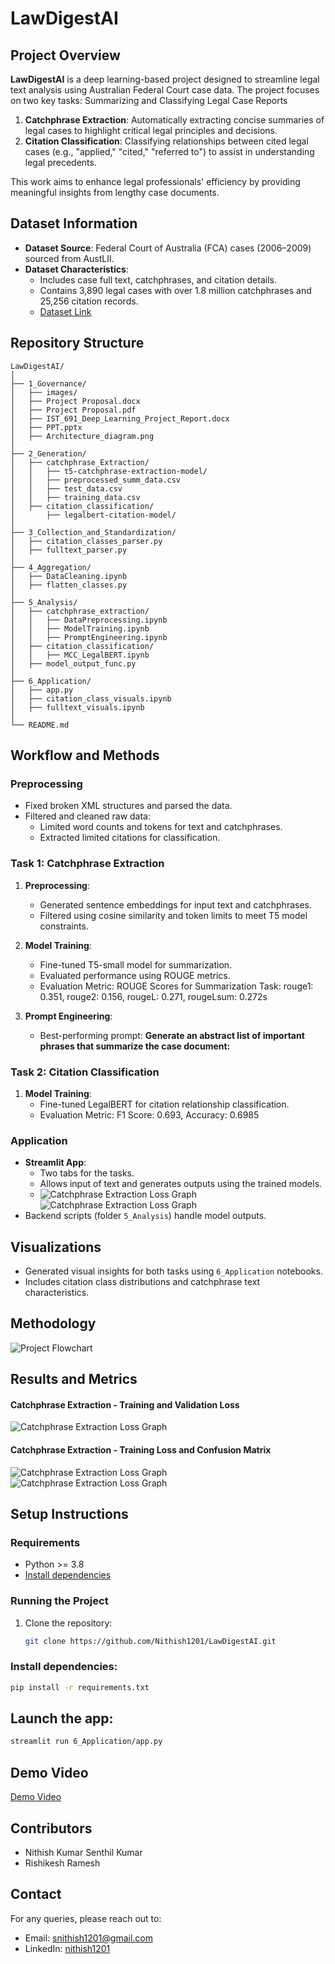 # LawDigestAI

## Project Overview

**LawDigestAI** is a deep learning-based project designed to streamline legal text analysis using Australian Federal Court case data. The project focuses on two key tasks: Summarizing and Classifying Legal Case Reports

1. **Catchphrase Extraction**: Automatically extracting concise summaries of legal cases to highlight critical legal principles and decisions.
2. **Citation Classification**: Classifying relationships between cited legal cases (e.g., "applied," "cited," "referred to") to assist in understanding legal precedents.

This work aims to enhance legal professionals' efficiency by providing meaningful insights from lengthy case documents.



## Dataset Information

- **Dataset Source**: Federal Court of Australia (FCA) cases (2006–2009) sourced from AustLII.
- **Dataset Characteristics**:
  - Includes case full text, catchphrases, and citation details.
  - Contains 3,890 legal cases with over 1.8 million catchphrases and 25,256 citation records.
  - [Dataset Link](https://archive.ics.uci.edu/dataset/239/legal+case+reports)



## Repository Structure

```
LawDigestAI/
│
├── 1_Governance/
│   ├── images/
│   ├── Project Proposal.docx
│   ├── Project Proposal.pdf
│   ├── IST_691_Deep_Learning_Project_Report.docx
│   ├── PPT.pptx
│   ├── Architecture_diagram.png
│
├── 2_Generation/
│   ├── catchphrase_Extraction/
│   │   ├── t5-catchphrase-extraction-model/
│   │   ├── preprocessed_summ_data.csv
│   │   ├── test_data.csv
│   │   ├── training_data.csv
│   ├── citation_classification/
│       ├── legalbert-citation-model/
│
├── 3_Collection_and_Standardization/
│   ├── citation_classes_parser.py
│   ├── fulltext_parser.py
│
├── 4_Aggregation/
│   ├── DataCleaning.ipynb
│   ├── flatten_classes.py
│
├── 5_Analysis/
│   ├── catchphrase_extraction/
│   │   ├── DataPreprocessing.ipynb
│   │   ├── ModelTraining.ipynb
│   │   ├── PromptEngineering.ipynb
│   ├── citation_classification/
│   │   ├── MCC_LegalBERT.ipynb
│   ├── model_output_func.py
│
├── 6_Application/
│   ├── app.py
│   ├── citation_class_visuals.ipynb
│   ├── fulltext_visuals.ipynb
│
└── README.md

```

## Workflow and Methods

### Preprocessing
- Fixed broken XML structures and parsed the data.
- Filtered and cleaned raw data:
  - Limited word counts and tokens for text and catchphrases.
  - Extracted limited citations for classification.

### Task 1: Catchphrase Extraction
1. **Preprocessing**:
   - Generated sentence embeddings for input text and catchphrases.
   - Filtered using cosine similarity and token limits to meet T5 model constraints.
2. **Model Training**:
   - Fine-tuned T5-small model for summarization.
   - Evaluated performance using ROUGE metrics.
   - Evaluation Metric: ROUGE Scores for Summarization Task: rouge1: 0.351, rouge2: 0.156, rougeL: 0.271, rougeLsum: 0.272s
   
3. **Prompt Engineering**:
   - Best-performing prompt: **Generate an abstract list of important phrases that summarize the case document:**

### Task 2: Citation Classification
1. **Model Training**:
   - Fine-tuned LegalBERT for citation relationship classification.
   - Evaluation Metric: F1 Score: 0.693, Accuracy: 0.6985

### Application
- **Streamlit App**:
  - Two tabs for the tasks.
  - Allows input of text and generates outputs using the trained models.
  - ![Catchphrase Extraction Loss Graph](1_Governance/images/UI_1.png) ![Catchphrase Extraction Loss Graph](1_Governance/images/UI_2.png) 
- Backend scripts (folder `5_Analysis`) handle model outputs.


## Visualizations
- Generated visual insights for both tasks using `6_Application` notebooks.
- Includes citation class distributions and catchphrase text characteristics.



## Methodology

![Project Flowchart](1_Governance/Architecture_diagram.png)

## Results and Metrics

#### Catchphrase Extraction - Training and Validation Loss
![Catchphrase Extraction Loss Graph](1_Governance/images/Catchphrase_extraction_loss.png)


#### Catchphrase Extraction - Training Loss and Confusion Matrix
![Catchphrase Extraction Loss Graph](1_Governance/images/citation_lassification_loss.png)
![Catchphrase Extraction Loss Graph](1_Governance/images/citation_classification_confusion_matrix.png)


## Setup Instructions

### Requirements
- Python >= 3.8
- [Install dependencies](2_Generation/requirements.txt)

### Running the Project
1. Clone the repository:
   ```bash
   git clone https://github.com/Nithish1201/LawDigestAI.git
    ```
### Install dependencies:
```bash
pip install -r requirements.txt
```

## Launch the app:
```bash
streamlit run 6_Application/app.py
```

## Demo Video
[Demo Video](1_Governance/demo_video.webm)

## Contributors
- Nithish Kumar Senthil Kumar
- Rishikesh Ramesh

## Contact
For any queries, please reach out to:

- Email: snithish1201@gmail.com
- LinkedIn: [nithish1201](https://www.linkedin.com/in/nithish1201/)